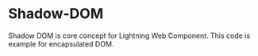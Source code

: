 # Shadow-DOM
Shadow DOM is core concept for Lightning Web Component. This code is example for encapsulated DOM.
